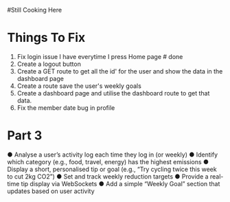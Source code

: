 #Still Cooking Here

# Things To Fix

1. Fix login issue I have everytime I press Home page # done
2. Create a logout button
3. Create a GET route to get all the id' for the user and show the data in the dashboard page
4. Create a route save the user's weekly goals
5. Create a dashboard page and utilise the dashboard route to get that data.
6. Fix the member date bug in profile

# Part 3

● Analyse a user’s activity log each time they log in (or weekly)
● Identify which category (e.g., food, travel, energy) has the highest emissions
● Display a short, personalised tip or goal (e.g., “Try cycling twice this week to cut 2kg
CO2”)
● Set and track weekly reduction targets
● Provide a real-time tip display via WebSockets
● Add a simple “Weekly Goal” section that updates based on user activity

